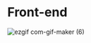 # Front-end


![ezgif com-gif-maker (6)](https://user-images.githubusercontent.com/73108443/102089521-aff7cd00-3e5f-11eb-869b-dd80fb9e8b90.gif)
